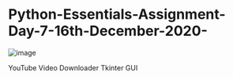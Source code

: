 # Python-Essentials-Assignment-Day-7-16th-December-2020-

![image](https://user-images.githubusercontent.com/65906934/102510697-eaef4000-40ad-11eb-928d-5bd77c3c7a44.png)

YouTube Video Downloader Tkinter GUI

